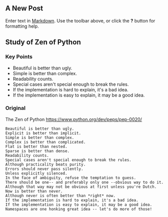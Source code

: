 ## A New Post

Enter text in [Markdown](http://daringfireball.net/projects/markdown/). Use the toolbar above, or click the **?** button for formatting help.

## Study of Zen of Python

### Key Points

- Beautiful is better than ugly.
- Simple is better than complex.
- Readability counts.
- Special cases aren't special enough to break the rules.
- If the implementation is hard to explain, it's a bad idea.
- If the implementation is easy to explain, it may be a good idea.

### Original

 The Zen of Python  https://www.python.org/dev/peps/pep-0020/

    Beautiful is better than ugly.
    Explicit is better than implicit.
    Simple is better than complex.
    Complex is better than complicated.
    Flat is better than nested.
    Sparse is better than dense.
    Readability counts.
    Special cases aren't special enough to break the rules.
    Although practicality beats purity.
    Errors should never pass silently.
    Unless explicitly silenced.
    In the face of ambiguity, refuse the temptation to guess.
    There should be one-- and preferably only one --obvious way to do it.
    Although that way may not be obvious at first unless you're Dutch.
    Now is better than never.
    Although never is often better than *right* now.
    If the implementation is hard to explain, it's a bad idea.
    If the implementation is easy to explain, it may be a good idea.
    Namespaces are one honking great idea -- let's do more of those!
